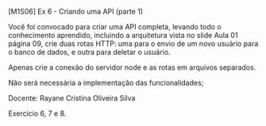 [M1S06] Ex 6 - Criando uma API (parte 1)

Você foi convocado para criar uma API completa, levando todo o conhecimento aprendido, incluindo a arquitetura vista no slide Aula 01 página 09, crie duas rotas HTTP: uma para o envio de um novo usuário para o banco de dados, e outra para deletar o usuário.

Apenas crie a conexão do servidor node e as rotas em arquivos separados.

Não será necessária a implementação das funcionalidades;

Docente: Rayane Cristina Oliveira Silva

Exercicio 6, 7 e 8.